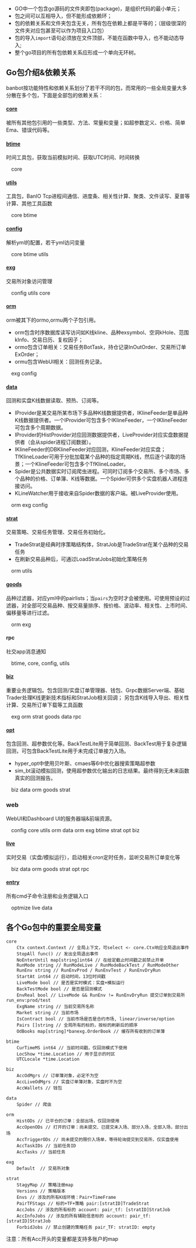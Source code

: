 * GO中一个包含go源码的文件夹即包(package)，是组织代码的最小单元；
* 包之间可以互相导入，但不能形成依赖环；
* 包的依赖关系和文件夹包含无关，所有包在依赖上都是平等的；（层级很深的文件夹对应包甚至可以作为项目入口包）
* 包的导入`import`语句必须放在文件顶部，不能在函数中导入，也不能动态导入;
* 整个go项目的所有包依赖关系应形成一个单向无环树。

## Go包介绍&依赖关系
banbot按功能特性和依赖关系划分了若干不同的包，而常用的一些全局变量大多分散在多个包，下面是全部包的依赖关系：
#### [core](core.md)
被所有其他包引用的一些类型、方法、常量和变量；如超参数定义、价格、简单Ema、错误代码等。
#### [btime](btime.md)
时间工具包，获取当前模拟时间、获取UTC时间、时间转换

&emsp;core
#### [utils](utils.md)
工具包，BanIO Tcp进程间通信、进度条、相关性计算、聚类、文件读写、夏普等计算、其他工具函数

&emsp;core btime
#### [config](config.md)
解析yml的配置，若干yml访问变量

&emsp;core btime utils
#### [exg](exg.md)
交易所对象访问管理

&emsp;config utils core
#### [orm](orm.md)
orm被其下的ormo,ormu两个子包引用。
* orm包含时序数据库读写访问如K线kline、品种exsymbol、空洞kHole、范围kInfo、交易日历、复权因子；
* ormo包含订单相关：交易任务BotTask，持仓记录InOutOrder、交易所订单ExOrder；
* ormu包含WebUI相关：回测任务记录。

&emsp;exg config  
#### [data](data.md)
回测和实盘K线数据读取、预热、订阅等。
* IProvider是某交易所某市场下多品种K线数据提供者，IKlineFeeder是单品种K线数据提供者。一个IProvider可包含多个IKlineFeeder，一个IKlineFeeder可包含多个周期数据。
* IProvider的HistProvider对应回测数据提供者，LiveProvider对应实盘数据提供者（会从spider进程订阅数据）。
* IKlineFeeder的DBKlineFeeder对应回测，KlineFeeder对应实盘；TfKlineLoader可用于分批加载某个品种的指定周期K线，然后逐个读取的场景；一个KlineFeeder可包含多个TfKlineLoader。
* Spider是公共数据实时订阅爬虫进程。可同时订阅多个交易所、多个市场、多个品种的价格、订单簿、K线等数据。一个Spider可供多个实盘机器人进程连接访问。
* KLineWatcher用于接收来自Spider数据的客户端。被LiveProvider使用。

&emsp;orm exg config 
#### [strat](strat.md)
交易策略、交易任务管理、交易任务初始化。
* TradeStrat是经典时序策略结构体，StratJob是TradeStrat在某个品种的交易任务
* 在刷新交易品种后，可通过LoadStratJobs初始化策略任务

&emsp;orm utils
#### [goods](goods.md)
品种过滤器，对应yml中的pairlists；当`pairs`为空时才会被使用。可使用预设的过滤器，对全部可交易品种、按交易量排序、按价格、波动率、相关性、上市时间、偏移量等进行过滤。

&emsp;orm exg 
#### rpc
社交app消息通知

&emsp;btime, core, config, utils
#### [biz](biz.md)
重要业务逻辑包。包含回测/实盘订单管理器、钱包、Grpc数据Server端、基础Trader处理K线更新技术指标和StratJob相关回调；
另包含K线导入导出、相关性计算、交易所订单下载等工具函数

&emsp;exg orm strat goods data rpc
#### [opt](opt.md)
包含回测、超参数优化等。BackTestLite用于简单回测、BackTest用于复杂逻辑回测，可包含BackTestLite用于未完成订单接力入场。
* hyper_opt中使用贝叶斯、cmaes等6中优化器搜索策略超参数
* sim_bt滚动模拟回测，使用超参数优化输出的日志结果。最终得到无未来函数真实的回测报告。

&emsp;biz data orm goods strat
### web
WebUI和Dashboard UI的服务器端&前端资源。

&emsp;config core utils orm data orm exg btime strat opt biz
#### [live](live.md)
实时交易（实盘/模拟运行），启动相关cron定时任务，监听交易所订单变化等

&emsp;biz data orm goods strat opt rpc
#### [entry](entry.md)
所有cmd子命令注册和业务逻辑入口

&emsp;optmize live data 


## 各个Go包中的重要全局变量
```text
core
    Ctx context.Context // 全局上下文，可select <- core.Ctx响应全局退出事件
    StopAll func() // 发出全局退出事件
    NoEnterUntil map[string]int64 // 在给定截止时间戳之前禁止开单
    RunMode string // RunModeLive / RunModeBackTest / RunModeOther
    RunEnv string // RunEnvProd / RunEnvTest / RunEnvDryRun
    StartAt int64 // 启动时间，13位时间戳
    LiveMode bool // 是否是实时模式：实盘+模拟运行
    BackTestMode bool // 是否是回测模式
    EnvReal bool // LiveMode && RunEnv != RunEnvDryRun 提交订单到交易所run_env:prod/test
    ExgName string // 当前交易所名称
    Market string // 当前市场
    IsContract bool // 当前市场是否是合约市场, linear/inverse/option
    Pairs []string // 全局所有的标的，按标的刷新后的顺序
    OdBooks map[string]*banexg.OrderBook // 缓存所有收到的订单簿
    
btime
    CurTimeMS int64 // 当前时间戳，仅回测模式下使用
    LocShow *time.Location // 用于显示的时区
    UTCLocale *time.Location

biz
    AccOdMgrs // 订单簿对象，必定不为空
    AccLiveOdMgrs // 实盘订单簿对象，实盘时不为空
    AccWallets // 钱包
    
data
    Spider // 爬虫

orm
    HistODs // 已平仓的订单：全部出场，仅回测使用
    AccOpenODs // 打开的订单：尚未提交、已提交未入场、部分入场，全部入场，部分出场
    AccTriggerODs // 尚未提交的限价入场单，等待轮询提交到交易所，仅实盘使用
    AccTaskIDs // 当前任务ID
    AccTasks // 当前任务

exg
    Default  // 交易所对象

strat
    StagyMap // 策略注册map
    Versions // 策略版本
    Envs // 涉及的所有K线环境：Pair+TimeFrame
    PairTFStags // 标的+TF+策略 pair:[stratID]TradeStrat
    AccJobs // 涉及的所有标的 account: pair_tf: [stratID]StratJob
    AccInfoJobs // 涉及的所有辅助信息标的 account: pair_tf: [stratID]StratJob
    ForbidJobs // 禁止创建的策略任务 pair_TF: stratID: empty
```
注意：所有Acc开头的变量都是支持多账户的map
